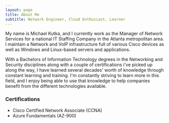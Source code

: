 ```yaml
---
layout: page
title: About Me
subtitle: Network Engineer, Cloud Enthusiast, Learner
---
```


My name is Michael Kutka, and I currently work as the Manager of Network Services for a national IT Staffing Company in the Atlanta metropolitan area. I maintain a Network and VoIP infrastructure full of various Cisco devices as well as Windows and Linux-based servers and applications.

With a Bachelors of Information Technology degrees in the Networking and Security disciplines along with a couple of certifications i've picked up along the way, I have learned several decades' worth of knowledge through constant learning and training. I'm constantly striving to learn more in this field, and I enjoy being able to use that knowledge to help companies benefit from the different technologies available.

### Certifications

- Cisco Certified Network Associate (CCNA)
- Azure Fundamentals (AZ-900)
